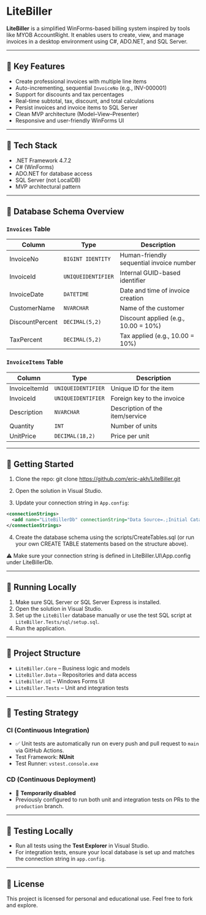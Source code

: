 # LiteBiller

**LiteBiller** is a simplified WinForms-based billing system inspired by tools like MYOB AccountRight. It enables users to create, view, and manage invoices in a desktop environment using C#, ADO.NET, and SQL Server.

---

## 🎯 Key Features

- Create professional invoices with multiple line items
- Auto-incrementing, sequential `InvoiceNo` (e.g., INV-000001)
- Support for discounts and tax percentages
- Real-time subtotal, tax, discount, and total calculations
- Persist invoices and invoice items to SQL Server
- Clean MVP architecture (Model–View–Presenter)
- Responsive and user-friendly WinForms UI

---

## 🧱 Tech Stack

- .NET Framework 4.7.2
- C# (WinForms)
- ADO.NET for database access
- SQL Server (not LocalDB)
- MVP architectural pattern

---

## 💾 Database Schema Overview

### `Invoices` Table
| Column            | Type          | Description                          |
|------------------|---------------|--------------------------------------|
| InvoiceNo         | `BIGINT IDENTITY` | Human-friendly sequential invoice number |
| InvoiceId         | `UNIQUEIDENTIFIER` | Internal GUID-based identifier       |
| InvoiceDate       | `DATETIME`    | Date and time of invoice creation    |
| CustomerName      | `NVARCHAR`    | Name of the customer                 |
| DiscountPercent   | `DECIMAL(5,2)`| Discount applied (e.g., 10.00 = 10%) |
| TaxPercent        | `DECIMAL(5,2)`| Tax applied (e.g., 10.00 = 10%)      |

### `InvoiceItems` Table
| Column            | Type             | Description                     |
|------------------|------------------|---------------------------------|
| InvoiceItemId     | `UNIQUEIDENTIFIER` | Unique ID for the item          |
| InvoiceId         | `UNIQUEIDENTIFIER` | Foreign key to the invoice      |
| Description       | `NVARCHAR`       | Description of the item/service |
| Quantity          | `INT`            | Number of units                 |
| UnitPrice         | `DECIMAL(18,2)`  | Price per unit                  |

---

## 🚀 Getting Started

1. Clone the repo:
	git clone https://github.com/eric-akh/LiteBiller.git

2. Open the solution in Visual Studio.

3. Update your connection string in `App.config`:
```xml
<connectionStrings>
  <add name="LiteBillerDb" connectionString="Data Source=.;Initial Catalog=LiteBillerDb;Integrated Security=True;" />
</connectionStrings>
```

4. Create the database schema using the scripts/CreateTables.sql (or run your own CREATE TABLE statements based on the structure above).

⚠️ Make sure your connection string is defined in LiteBiller.UI\App.config under LiteBillerDb.

---

## 🔧 Running Locally

1. Make sure SQL Server or SQL Server Express is installed.
2. Open the solution in Visual Studio.
3. Set up the `LiteBiller` database manually or use the test SQL script at `LiteBiller.Tests/sql/setup.sql`.
4. Run the application.

---

## 📂 Project Structure

- `LiteBiller.Core` – Business logic and models
- `LiteBiller.Data` – Repositories and data access
- `LiteBiller.UI` – Windows Forms UI
- `LiteBiller.Tests` – Unit and integration tests

---

## 🧪 Testing Strategy

### CI (Continuous Integration)
- ✅ Unit tests are automatically run on every push and pull request to `main` via GitHub Actions.
- Test Framework: **NUnit**
- Test Runner: `vstest.console.exe`

### CD (Continuous Deployment)
- 🚫 **Temporarily disabled**
- Previously configured to run both unit and integration tests on PRs to the `production` branch.

---

## 🧪 Testing Locally

- Run all tests using the **Test Explorer** in Visual Studio.
- For integration tests, ensure your local database is set up and matches the connection string in `app.config`.

---

## 📄 License

This project is licensed for personal and educational use. Feel free to fork and explore.